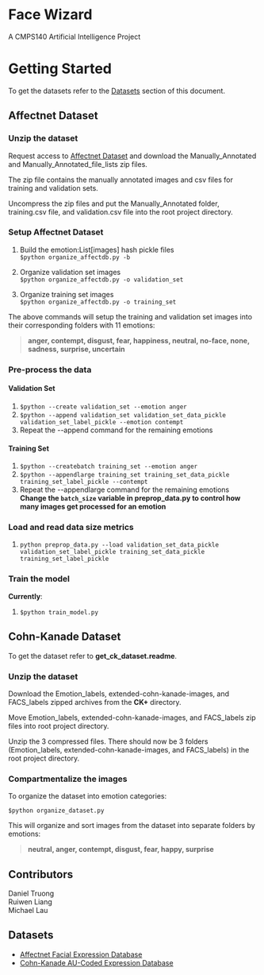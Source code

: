 # Face Wizard
A CMPS140 Artificial Intelligence Project
# Getting Started
To get the datasets refer to the [Datasets](#Datasets) section of this document.  

## Affectnet Dataset
### Unzip the dataset
Request access to [Affectnet Dataset](#Datasets) and download the Manually_Annotated and Manually_Annotated_file_lists zip files. 

The zip file contains the manually annotated images and csv files for training and validation sets. 

Uncompress the zip files and put the Manually_Annotated folder, training.csv file, and validation.csv file into the root project directory.

### Setup Affectnet Dataset
1. Build the emotion:List[images] hash pickle files  
`$python organize_affectdb.py -b`

2. Organize validation set images  
`$python organize_affectdb.py -o validation_set`

3. Organize training set images  
`$python organize_affectdb.py -o training_set`

The above commands will setup the training and validation set images into their corresponding folders with 11 emotions:

 > **anger, contempt, disgust, fear, happiness, neutral, no-face, none, sadness, surprise, uncertain**
 
### Pre-process the data
#### Validation Set
1. `$python --create validation_set --emotion anger`
2. `$python --append validation_set validation_set_data_pickle validation_set_label_pickle --emotion contempt`
3. Repeat the --append command for the remaining emotions

#### Training Set
1. `$python --createbatch training_set --emotion anger`
2. `$python --appendlarge training_set training_set_data_pickle training_set_label_pickle --contempt`
3. Repeat the --appendlarge command for the remaining emotions  
 **Change the `batch_size` variable in preprop_data.py to control how many images get processed for an emotion**

### Load and read data size metrics
1. `python preprop_data.py --load validation_set_data_pickle validation_set_label_pickle training_set_data_pickle training_set_label_pickle`

### Train the model
**Currently**:  
1. `$python train_model.py`

## Cohn-Kanade Dataset
To get the dataset refer to **get_ck_dataset.readme**.
### Unzip the dataset
Download the Emotion_labels, extended-cohn-kanade-images, and FACS_labels zipped archives from the **CK+** directory.    

Move Emotion_labels, extended-cohn-kanade-images, and FACS_labels zip files into root project directory.

Unzip the 3 compressed files. There should now be 3 folders (Emotion_labels, extended-cohn-kanade-images, and FACS_labels) in the root project directory.

### Compartmentalize the images
To organize the dataset into emotion categories:

`$python organize_dataset.py`

This will organize and sort images from the dataset into separate folders by emotions:

> **neutral, anger, contempt, disgust, fear, happy, surprise**

## Contributors
Daniel Truong  
Ruiwen Liang  
Michael Lau  


## Datasets
* [Affectnet Facial Expression Database](http://mohammadmahoor.com/affectnet/)
* [Cohn-Kanade AU-Coded Expression Database](http://www.pitt.edu/~emotion/ck-spread.htm)
<!--* [The Japanese Female Facial Expression (JAFFE) Database](http://www.kasrl.org/jaffe.html) 
* [Indian Movie Face Database (IMFDB)](http://cvit.iiit.ac.in/projects/IMFDB/) %}
 -->
